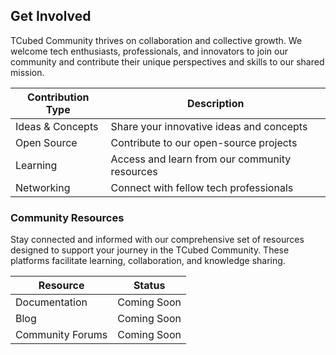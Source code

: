 ## Get Involved

TCubed Community thrives on collaboration and collective growth. We welcome tech enthusiasts, professionals, and innovators to join our community and contribute their unique perspectives and skills to our shared mission.

| Contribution Type | Description |
|------------------|-------------|
| Ideas & Concepts | Share your innovative ideas and concepts |
| Open Source | Contribute to our open-source projects |
| Learning | Access and learn from our community resources |
| Networking | Connect with fellow tech professionals |

### Community Resources

Stay connected and informed with our comprehensive set of resources designed to support your journey in the TCubed Community. These platforms facilitate learning, collaboration, and knowledge sharing.

| Resource | Status |
|----------|--------|
| Documentation | Coming Soon |
| Blog | Coming Soon |
| Community Forums | Coming Soon | 